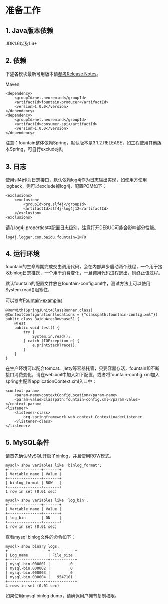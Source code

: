 # 准备工作

## 1. Java版本依赖
JDK1.6以及1.6+

## 2. 依赖
下述各模块最新可用版本请[参考Release Notes](release_notes.md)。

Maven:
```
<dependency>
    <groupId>net.neoremind</groupId>
    <artifactId>fountain-producer</artifactId>
    <version>1.0.0</version>
</dependency>
<dependency>
    <groupId>net.neoremind</groupId>
    <artifactId>consumer-spi</artifactId>
    <version>1.0.0</version>
</dependency>
```

注意：fountain整体依赖Spring，默认版本是3.1.2.RELEASE，如工程使用其他版本Spring，可自行exclude掉。

## 3. 日志
使用slf4j作为日志接口，默认依赖log4j作为日志输出实现，如使用方使用logback，则可以exclude掉log4j，配置POM如下：
```
<exclusions>
    <exclusion>
        <groupId>org.slf4j</groupId>
        <artifactId>slf4j-log4j12</artifactId>
    </exclusion>
<exclusions>
```
请在log4j.properties中配置日志级别，注意打开DEBUG可能会影响部分性能。
```
log4j.logger.com.baidu.fountain=INFO
```

## 4. 运行环境
fountain的生命周期完成交由调用代码，会在内部异步启动两个线程，一个用于接收binlog日志推送，一个用于消费变化，一旦调用代码进程退出，则终止该过程。

默认fountain的配置文件放在fountain-config.xml中，测试方法上可以使用System.read()阻塞住，

可以参考[Fountain-examples](https://github.com/neoremind/fountain/tree/master/fountain-examples/src/test/java/net/neoremind/fountain/examples/inprocess)
```
@RunWith(SpringJUnit4ClassRunner.class)
@ContextConfiguration(locations = {"classpath:fountain-config.xml"})
public class BaiduAresRowbase51 {
    @Test
    public void test() {
        try {
            System.in.read();
        } catch (IOException e) {
            e.printStackTrace();
        }
    }
}
```

在生产环境可以配合tomcat、jetty等容器托管，只要容器存活，fountain即不断接口消费变化，请在web.xml中加入如下配置，或者将fountain-config.xml加入spring主配置applicationContext.xml入口中：
```
<context-param>
    <param-name>contextConfigLocation</param-name>
    <param-value>classpath:fountain-config.xml</param-value>
</context-param>
<listener>
    <listener-class>
        org.springframework.web.context.ContextLoaderListener
    </listener-class>
</listener>
```

## 5. MySQL条件
请首先确认MySQL开启了binlog，并且使用ROW模式。
```
mysql> show variables like 'binlog_format';
+---------------+-------+
| Variable_name | Value |
+---------------+-------+
| binlog_format | ROW   |
+---------------+-------+
1 row in set (0.01 sec)

mysql> show variables like 'log_bin';
+---------------+-------+
| Variable_name | Value |
+---------------+-------+
| log_bin       | ON    |
+---------------+-------+
1 row in set (0.01 sec)
```

查看mysql binlog文件的命令如下：
```
mysql> show binary logs;
+------------------+-----------+
| Log_name         | File_size |
+------------------+-----------+
| mysql-bin.000001 |         0 |
| mysql-bin.000002 |         0 |
| mysql-bin.000003 |         0 |
| mysql-bin.000004 |   9547101 |
+------------------+-----------+
4 rows in set (0.01 sec)
```

如果使用mysql binlog dump，请确保用户拥有复制权限。
